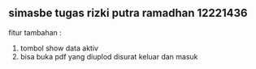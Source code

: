 
## simasbe tugas rizki putra ramadhan 12221436

fitur tambahan :
1. tombol show data aktiv
2. bisa buka pdf yang diuplod disurat keluar dan masuk



